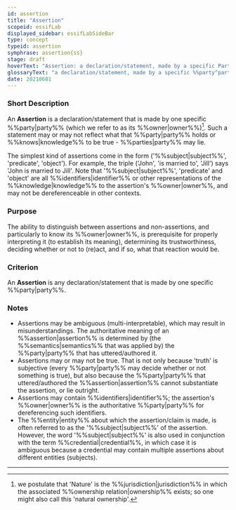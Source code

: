 ```yaml
---
id: assertion
title: "Assertion"
scopeid: essifLab
displayed_sidebar: essifLabSideBar
type: concept
typeid: assertion
symphrase: assertion{ss}
stage: draft
hoverText: "Assertion: a declaration/statement, made by a specific Party, that something is the case."
glossaryText: "a declaration/statement, made by a specific %%party^party%%, that something is the case."
date: 20210601
---
```


### Short Description
An **Assertion** is a declaration/statement that is made by one specific %%party|party%% (which we refer to as its %%owner|owner%%)[^1]. Such a statement may or may not reflect what that %%party|party%% holds or %%knows|knowledge%% to be true - %%parties|party%% may lie.

The simplest kind of assertions come in the form ('%%subject|subject%%', 'predicate', 'object'). For example, the triple ('John', 'is married to', 'Jill') says 'John is married to Jill'. Note that '%%subject|subject%%', 'predicate' and 'object' are all %%identifiers|identifier%% or other representations of the %%knowledge|knowledge%% to the assertion's %%owner|owner%%, and may not be dereferenceable in other contexts.

### Purpose
The ability to distinguish between assertions and non-assertions, and particularly to know its %%owner|owner%%, is prerequisite for properly interpreting it (to establish its meaning), determining its trustworthiness, deciding whether or not to (re)act, and if so, what that reaction would be.

### Criterion
An **Assertion** is any declaration/statement that is made by one specific %%party|party%%.

### Notes
- Assertions may be ambiguous (multi-interpretable), which may result in misunderstandings. The authoritative meaning of an %%assertion|assertion%% is determined by (the %%semantics|semantics%% that was applied by) the %%party|party%% that has uttered/authored it.
- Assertions may or may not be true. That is not only because 'truth' is subjective (every %%party|party%% may decide whether or not something is true), but also because the %%party|party%% that uttered/authored the %%assertion|assertion%% cannot substantiate the assertion, or lie outright.
- Assertions may contain %%identifiers|identifier%%; the assertion's %%owner|owner%% is the authoritative %%party|party%% for dereferencing such identifiers.
- The %%entity|entity%% about which the assertion/claim is made, is often referred to as the '%%subject|subject%%' of the assertion. However, the word '%%subject|subject%%' is also used in conjunction with the term %%credential|credential%%, in which case it is ambiguous because a credential may contain multiple assertions about different entities (subjects).

-----
[^1]: we postulate that 'Nature' is the %%jurisdiction|jurisdiction%% in which the associated %%ownership relation|ownership%% exists; so one might also call this 'natural ownership'.